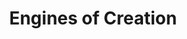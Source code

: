 ---
title: "Engines of Creation"
bookCover: "/assets/book-covers/engines-of-creation.jpg"
slug: "engines-of-creation"
bookAuthor: "Eric Drexler"
rating: 10
done: false
tags: []
summary: false
detailedNotes: false
amazonLink: ""

---